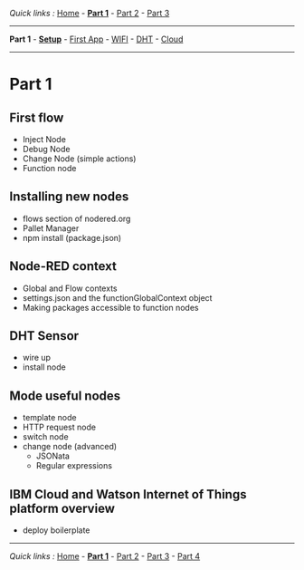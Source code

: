 *Quick links :*
[Home](/README.md) - [**Part 1**](/part1/README.md) - [Part 2](/part2/README.md) - [Part 3](/part3/README.md)
***
**Part 1** - [**Setup**](/part1/PREREQ.md) - [First App](/part1/FIRSTAPP.md) - [WIFI](/part1/WIFI.md) - [DHT](/part1/DHT.md) - [Cloud](/part1/IOTCLOUD.md)
***

# Part 1

## First flow

- Inject Node
- Debug Node
- Change Node (simple actions)
- Function node

## Installing new nodes

- flows section of nodered.org
- Pallet Manager
- npm install (package.json)

## Node-RED context

- Global and Flow contexts
- settings.json and the functionGlobalContext object
- Making packages accessible to function nodes

## DHT Sensor

- wire up
- install node

## Mode useful nodes

- template node
- HTTP request node
- switch node
- change node (advanced)
  - JSONata
  - Regular expressions

## IBM Cloud and Watson Internet of Things platform overview

- deploy boilerplate

***
*Quick links :*
[Home](/README.md) - [**Part 1**](/part1/README.md) - [Part 2](/part2/README.md) - [Part 3](/part3/README.md) - [Part 4](/part4/README.md)
